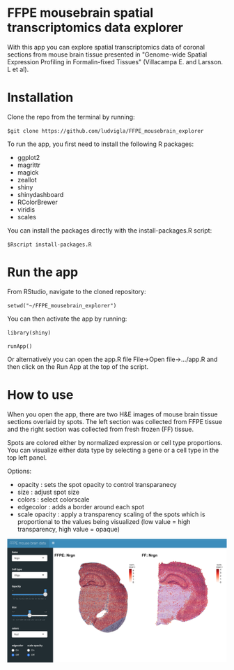 # FFPE mousebrain spatial transcriptomics data explorer
With this app you can explore spatial transcriptomics data of coronal sections from mouse brain tissue presented in "Genome-wide Spatial Expression Profiling in Formalin-fixed Tissues" (Villacampa E. and Larsson. L et al).

# Installation
Clone the repo from the terminal by running:

`$git clone https://github.com/ludvigla/FFPE_mousebrain_explorer`

To run the app, you first need to install the following R packages:
- ggplot2
- magrittr
- magick
- zeallot
- shiny
- shinydashboard
- RColorBrewer
- viridis
- scales

You can install the packages directly with the install-packages.R script:

`$Rscript install-packages.R`

# Run the app
From RStudio, navigate to the cloned repository:

`setwd("~/FFPE_mousebrain_explorer")`

You can then activate the app by running:

`library(shiny)`

`runApp()`

Or alternatively you can open the app.R file File->Open file->.../app.R and then click on the Run App at the top of the script.

# How to use
When you open the app, there are two H&E images of mouse brain tissue sections overlaid by spots. The left section was collected from FFPE tissue and the right section was collected from fresh frozen (FF) tissue. 

Spots are colored either by normalized expression or cell type proportions. You can visualize either data type by selecting a gene or a cell type in the top left panel. 

Options:
  * opacity : sets the spot opacity to control transparanecy
  * size : adjust spot size
  * colors : select colorscale
  * edgecolor : adds a border around each spot
  * scale opacity : apply a transparency scaling of the spots which is proportional to the values being visualized (low value = high transparency, high value = opaque)
  
![](app.png)
